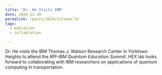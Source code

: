 ```yaml
---
title: 'Dr. He Visits IBM'
date: 2024-11-20
permalink: /posts/2024/11/news-3/
tags:
  - education
  - collabration

---
```


Dr. He visits the IBM Thomas J. Watson Research Center in Yorktown Heights to attend the _RPI-IBM Quantum Education Summit_. HEX lab looks forward to collaborating with IBM researchers on  applications of quantum computing in transportation.

